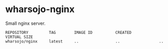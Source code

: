 # wharsojo-nginx

Small nginx server.

```
REPOSITORY         TAG        IMAGE ID          CREATED            VIRTUAL SIZE
wharsojo/nginx     latest     ..                ..                 ..
```
